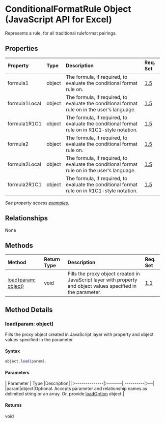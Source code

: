 # ConditionalFormatRule Object (JavaScript API for Excel)

Represents a rule, for all traditional ruleformat pairings.

## Properties

| Property	   | Type	|Description| Req. Set|
|:---------------|:--------|:----------|:----|
|formula1|object|The formula, if required, to evaluate the conditional format rule on.|[1.5](../requirement-sets/excel-api-requirement-sets.md)|
|formula1Local|object|The formula, if required, to evaluate the conditional format rule on in the user's language.|[1.5](../requirement-sets/excel-api-requirement-sets.md)|
|formula1R1C1|object|The formula, if required, to evaluate the conditional format rule on in R1C1-style notation.|[1.5](../requirement-sets/excel-api-requirement-sets.md)|
|formula2|object|The formula, if required, to evaluate the conditional format rule on.|[1.5](../requirement-sets/excel-api-requirement-sets.md)|
|formula2Local|object|The formula, if required, to evaluate the conditional format rule on in the user's language.|[1.5](../requirement-sets/excel-api-requirement-sets.md)|
|formula2R1C1|object|The formula, if required, to evaluate the conditional format rule on in R1C1-style notation.|[1.5](../requirement-sets/excel-api-requirement-sets.md)|

_See property access [examples.](#property-access-examples)_

## Relationships
None


## Methods

| Method		   | Return Type	|Description| Req. Set|
|:---------------|:--------|:----------|:----|
|[load(param: object)](#loadparam-object)|void|Fills the proxy object created in JavaScript layer with property and object values specified in the parameter.|[1.1](../requirement-sets/excel-api-requirement-sets.md)|

## Method Details


### load(param: object)
Fills the proxy object created in JavaScript layer with property and object values specified in the parameter.

#### Syntax
```js
object.load(param);
```

#### Parameters
| Parameter	   | Type	|Description|
|:---------------|:--------|:----------|:---|
|param|object|Optional. Accepts parameter and relationship names as delimited string or an array. Or, provide [loadOption](loadoption.md) object.|

#### Returns
void
